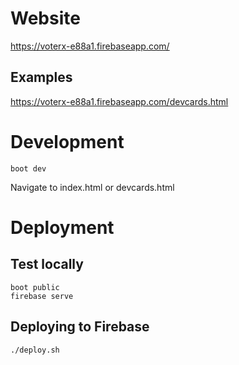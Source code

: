 # Website

https://voterx-e88a1.firebaseapp.com/

## Examples

https://voterx-e88a1.firebaseapp.com/devcards.html

# Development

    boot dev

Navigate to index.html or devcards.html

# Deployment

## Test locally

    boot public
    firebase serve

## Deploying to Firebase

    ./deploy.sh
